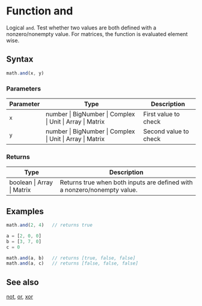 <!-- Note: This file is automatically generated from source code comments. Changes made in this file will be overridden. -->

# Function and

Logical `and`. Test whether two values are both defined with a nonzero/nonempty value.
For matrices, the function is evaluated element wise.


## Syntax

```js
math.and(x, y)
```

### Parameters

Parameter | Type | Description
--------- | ---- | -----------
`x` | number &#124; BigNumber &#124; Complex &#124; Unit &#124; Array &#124; Matrix | First value to check
`y` | number &#124; BigNumber &#124; Complex &#124; Unit &#124; Array &#124; Matrix | Second value to check

### Returns

Type | Description
---- | -----------
boolean &#124; Array &#124; Matrix |  Returns true when both inputs are defined with a nonzero/nonempty value.


## Examples

```js
math.and(2, 4)   // returns true

a = [2, 0, 0]
b = [3, 7, 0]
c = 0

math.and(a, b)   // returns [true, false, false]
math.and(a, c)   // returns [false, false, false]
```


## See also

[not](not.md),
[or](or.md),
[xor](xor.md)
